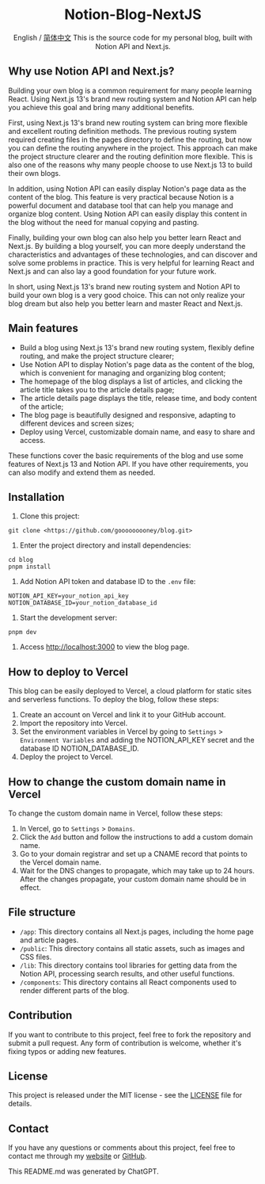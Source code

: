 <div align="center">
 <h1>Notion-Blog-NextJS</h1>
 English / <a href="./README_CN.md">简体中文</a>
 This is the source code for my personal blog, built with Notion API and Next.js.
</div>


## Why use Notion API and Next.js?

Building your own blog is a common requirement for many people learning React. Using Next.js 13's brand new routing system and Notion API can help you achieve this goal and bring many additional benefits.

First, using Next.js 13's brand new routing system can bring more flexible and excellent routing definition methods. The previous routing system required creating files in the pages directory to define the routing, but now you can define the routing anywhere in the project. This approach can make the project structure clearer and the routing definition more flexible. This is also one of the reasons why many people choose to use Next.js 13 to build their own blogs.

In addition, using Notion API can easily display Notion's page data as the content of the blog. This feature is very practical because Notion is a powerful document and database tool that can help you manage and organize blog content. Using Notion API can easily display this content in the blog without the need for manual copying and pasting.

Finally, building your own blog can also help you better learn React and Next.js. By building a blog yourself, you can more deeply understand the characteristics and advantages of these technologies, and can discover and solve some problems in practice. This is very helpful for learning React and Next.js and can also lay a good foundation for your future work.

In short, using Next.js 13's brand new routing system and Notion API to build your own blog is a very good choice. This can not only realize your blog dream but also help you better learn and master React and Next.js.


## Main features

- Build a blog using Next.js 13's brand new routing system, flexibly define routing, and make the project structure clearer;
- Use Notion API to display Notion's page data as the content of the blog, which is convenient for managing and organizing blog content;
- The homepage of the blog displays a list of articles, and clicking the article title takes you to the article details page;
- The article details page displays the title, release time, and body content of the article;
- The blog page is beautifully designed and responsive, adapting to different devices and screen sizes;
- Deploy using Vercel, customizable domain name, and easy to share and access.

These functions cover the basic requirements of the blog and use some features of Next.js 13 and Notion API. If you have other requirements, you can also modify and extend them as needed.

## Installation

1. Clone this project:

```
git clone <https://github.com/gooooooooney/blog.git>

```

1. Enter the project directory and install dependencies:

```
cd blog
pnpm install

```

1. Add Notion API token and database ID to the `.env` file:

```
NOTION_API_KEY=your_notion_api_key
NOTION_DATABASE_ID=your_notion_database_id

```

1. Start the development server:

```
pnpm dev

```

1. Access [http://localhost:3000](http://localhost:3000/) to view the blog page.

## How to deploy to Vercel

This blog can be easily deployed to Vercel, a cloud platform for static sites and serverless functions. To deploy the blog, follow these steps:

1. Create an account on Vercel and link it to your GitHub account.
2. Import the repository into Vercel.
3. Set the environment variables in Vercel by going to `Settings` > `Environment Variables` and adding the NOTION_API_KEY secret and the database ID NOTION_DATABASE_ID.
4. Deploy the project to Vercel.

## How to change the custom domain name in Vercel

To change the custom domain name in Vercel, follow these steps:

1. In Vercel, go to `Settings` > `Domains`.
2. Click the `Add` button and follow the instructions to add a custom domain name.
3. Go to your domain registrar and set up a CNAME record that points to the Vercel domain name.
4. Wait for the DNS changes to propagate, which may take up to 24 hours. After the changes propagate, your custom domain name should be in effect.

## File structure

- `/app`: This directory contains all Next.js pages, including the home page and article pages.
- `/public`: This directory contains all static assets, such as images and CSS files.
- `/lib`: This directory contains tool libraries for getting data from the Notion API, processing search results, and other useful functions.
- `/components`: This directory contains all React components used to render different parts of the blog.

## Contribution

If you want to contribute to this project, feel free to fork the repository and submit a pull request. Any form of contribution is welcome, whether it's fixing typos or adding new features.

## License

This project is released under the MIT license - see the [LICENSE](https://github.com/gooooooooney/blog/blob/main/LICENSE) file for details.

## Contact

If you have any questions or comments about this project, feel free to contact me through my [website](https://gooney-blog.vercel.app/) or [GitHub](https://github.com/gooooooooney).

This README.md was generated by ChatGPT.

